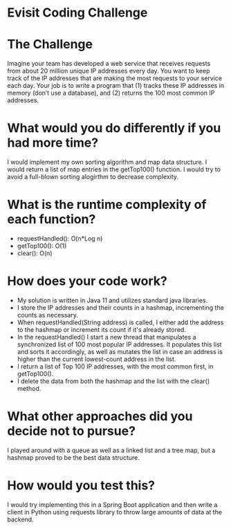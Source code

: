 # Evisit Coding Challenge

# The Challenge

Imagine your team has developed a web service that receives requests from about 20 million unique IP addresses every day. You want to keep track of the IP addresses that are making the most requests to your service each day. Your job is to write a program that (1) tracks these IP addresses in memory (don’t use a database), and (2) returns the 100 most common IP addresses.

# What would you do differently if you had more time?

I would implement my own sorting algorithm and map data structure. I would return a list of map entries in the getTop100() function. I would try to avoid a full-blown sorting alogirthm to decrease complexity.

# What is the runtime complexity of each function?
- requestHandled(): O(n*Log n)
- getTop100(): O(1)
- clear(): O(n)

# How does your code work?

- My solution is written in Java 11 and utilizes standard java libraries.
- I store the IP addresses and their counts in a hashmap, incrementing the counts as necessary.
- When requestHandled(String address) is called, I either add the address to the hashmap or increment its count if it's already stored.
- In the requestHandled() I start a new thread that manipulates a synchronized list of 100 most popular IP addresses. It populates this list and sorts it accordingly, as well as mutates the list in case an address is higher than the current lowest-count address in the list.
- I return a list of Top 100 IP addresses, with the most common first, in getTop100().
- I delete the data from both the hashmap and the list with the clear() method. 


# What other approaches did you decide not to pursue?

I played around with a queue as well as a linked list and a tree map, but a hashmap proved to be the best data structure. 

# How would you test this?

I would try implementing this in a Spring Boot application and then write a client in Python using requests library to throw large amounts of data at the backend.

